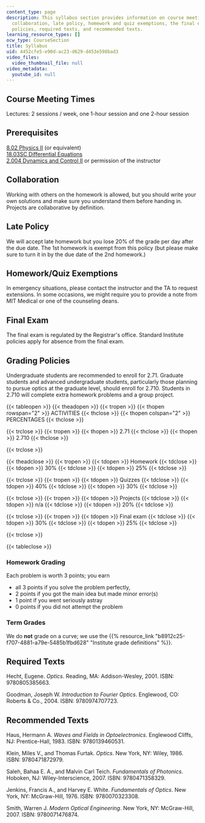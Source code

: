 ```yaml
---
content_type: page
description: This syllabus section provides information on course meeting times, prerequisites,
  collaboration, late policy, homework and quiz exemptions, the final exam, grading
  policies, required texts, and recommended texts.
learning_resource_types: []
ocw_type: CourseSection
title: Syllabus
uid: 4452cfe5-e90d-ac23-d629-d453e598bad3
video_files:
  video_thumbnail_file: null
video_metadata:
  youtube_id: null
---
```


Course Meeting Times
--------------------

Lectures: 2 sessions / week, one 1-hour session and one 2-hour session

Prerequisites
-------------

[8.02 Physics II](/courses/8-02-physics-ii-electricity-and-magnetism-spring-2007) (or equivalent)  
[18.03SC Differential Equations](/courses/18-03sc-differential-equations-fall-2011)  
[2.004 Dynamics and Control II](/courses/2-004-systems-modeling-and-control-ii-fall-2007) or permission of the instructor

Collaboration
-------------

Working with others on the homework is allowed, but you should write your own solutions and make sure you understand them before handing in. Projects are collaborative by definition.

Late Policy
-----------

We will accept late homework but you lose 20% of the grade per day after the due date. The 1st homework is exempt from this policy (but please make sure to turn it in by the due date of the 2nd homework.)

Homework/Quiz Exemptions
------------------------

In emergency situations, please contact the instructor and the TA to request extensions. In some occasions, we might require you to provide a note from MIT Medical or one of the counseling deans.

Final Exam
----------

The final exam is regulated by the Registrar's office. Standard Institute policies apply for absence from the final exam.

Grading Policies
----------------

Undergraduate students are recommended to enroll for 2.71. Graduate students and advanced undergraduate students, particularly those planning to pursue optics at the graduate level, should enroll for 2.710. Students in 2.710 will complete extra homework problems and a group project.

{{< tableopen >}}
{{< theadopen >}}
{{< tropen >}}
{{< thopen rowspan="2" >}}
ACTIVITIES
{{< thclose >}}
{{< thopen colspan="2" >}}
PERCENTAGES
{{< thclose >}}

{{< trclose >}}
{{< tropen >}}
{{< thopen >}}
2.71
{{< thclose >}}
{{< thopen >}}
2.710
{{< thclose >}}

{{< trclose >}}

{{< theadclose >}}
{{< tropen >}}
{{< tdopen >}}
Homework
{{< tdclose >}}
{{< tdopen >}}
30%
{{< tdclose >}}
{{< tdopen >}}
25%
{{< tdclose >}}

{{< trclose >}}
{{< tropen >}}
{{< tdopen >}}
Quizzes
{{< tdclose >}}
{{< tdopen >}}
40%
{{< tdclose >}}
{{< tdopen >}}
30%
{{< tdclose >}}

{{< trclose >}}
{{< tropen >}}
{{< tdopen >}}
Projects
{{< tdclose >}}
{{< tdopen >}}
n/a
{{< tdclose >}}
{{< tdopen >}}
20%
{{< tdclose >}}

{{< trclose >}}
{{< tropen >}}
{{< tdopen >}}
Final exam
{{< tdclose >}}
{{< tdopen >}}
30%
{{< tdclose >}}
{{< tdopen >}}
25%
{{< tdclose >}}

{{< trclose >}}

{{< tableclose >}}

### Homework Grading

Each problem is worth 3 points; you earn

*   all 3 points if you solve the problem perfectly,
*   2 points if you got the main idea but made minor error(s)
*   1 point if you went seriously astray
*   0 points if you did not attempt the problem

### Term Grades

We do **not** grade on a curve; we use the {{% resource_link "b8912c25-f707-4881-a79e-5485b1fbd628" "Institute grade definitions" %}}.

Required Texts
--------------

Hecht, Eugene. _Optics_. Reading, MA: Addison-Wesley, 2001. ISBN: 9780805385663.

Goodman, Joseph W. _Introduction to Fourier Optics_. Englewood, CO: Roberts & Co., 2004. ISBN: 9780974707723.

Recommended Texts
-----------------

Haus, Hermann A. _Waves and Fields in Optoelectronics_. Englewood Cliffs, NJ: Prentice-Hall, 1983. ISBN: 9780139460531.

Klein, Miles V., and Thomas Furtak. _Optics_. New York, NY: Wiley, 1986. ISBN: 9780471872979.

Saleh, Bahaa E. A., and Malvin Carl Teich. _Fundamentals of Photonics_. Hoboken, NJ: Wiley-Interscience, 2007. ISBN: 9780471358329.

Jenkins, Francis A., and Harvey E. White. _Fundamentals of Optics_. New York, NY: McGraw-Hill, 1976. ISBN: 9780070323308.

Smith, Warren J. _Modern Optical Engineering_. New York, NY: McGraw-Hill, 2007. ISBN: 9780071476874.